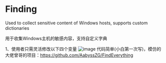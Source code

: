 # Finding
Used to collect sensitive content of Windows hosts, supports custom dictionaries

用于收集Windows主机的敏感内容，支持自定义字典

﻿1、使用者只需灵活修改以下四个变量
![image](https://github.com/user-attachments/assets/e34f29ad-e6fd-46bd-a212-6e1714f54175)
代码简单(小白第一次写)，模仿的大佬曾哥的项目：https://github.com/AabyssZG/FindEverything
